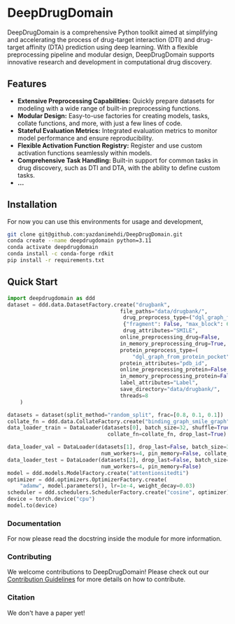 # DeepDrugDomain

DeepDrugDomain is a comprehensive Python toolkit aimed at simplifying and accelerating the process of drug-target interaction (DTI) and drug-target affinity (DTA) prediction using deep learning. With a flexible preprocessing pipeline and modular design, DeepDrugDomain supports innovative research and development in computational drug discovery.

## Features

- **Extensive Preprocessing Capabilities:** Quickly prepare datasets for modeling with a wide range of built-in preprocessing functions.
- **Modular Design:** Easy-to-use factories for creating models, tasks, collate functions, and more, with just a few lines of code.
- **Stateful Evaluation Metrics:** Integrated evaluation metrics to monitor model performance and ensure reproducibility.
- **Flexible Activation Function Registry:** Register and use custom activation functions seamlessly within models.
- **Comprehensive Task Handling:** Built-in support for common tasks in drug discovery, such as DTI and DTA, with the ability to define custom tasks.
- **...**

## Installation
For now you can use this environments for usage and development,
```bash
git clone git@github.com:yazdanimehdi/DeepDrugDomain.git
conda create --name deepdrugdomain python=3.11
conda activate deepdrugdomain
conda install -c conda-forge rdkit
pip install -r requirements.txt
```

## Quick Start

```python
import deepdrugdomain as ddd
dataset = ddd.data.DatasetFactory.create("drugbank",
                                    file_paths="data/drugbank/",
                                     drug_preprocess_type=("dgl_graph_from_smile",
                                     {"fragment": False, "max_block": 6, "max_sr": 8, "min_frag_atom": 1}),
                                     drug_attributes="SMILE",
                                    online_preprocessing_drug=False,
                                    in_memory_preprocessing_drug=True,
                                    protein_preprocess_type=(
                                        "dgl_graph_from_protein_pocket", {"pdb_path": "data/pdb/", "protein_size_limit": 10000}),
                                    protein_attributes="pdb_id",
                                    online_preprocessing_protein=False,
                                    in_memory_preprocessing_protein=False,
                                    label_attributes="Label",
                                    save_directory="data/drugbank/",
                                    threads=8
    )

datasets = dataset(split_method="random_split", frac=[0.8, 0.1, 0.1])
collate_fn = ddd.data.CollateFactory.create("binding_graph_smile_graph")
data_loader_train = DataLoader(datasets[0], batch_size=32, shuffle=True, num_workers=4, pin_memory=True,
                                collate_fn=collate_fn, drop_last=True)

data_loader_val = DataLoader(datasets[1], drop_last=False, batch_size=32,
                              num_workers=4, pin_memory=False, collate_fn=collate_fn)
data_loader_test = DataLoader(datasets[2], drop_last=False, batch_size=32, collate_fn=collate_fn,
                              num_workers=4, pin_memory=False)
model = ddd.models.ModelFactory.create("attentionsitedti")
optimizer = ddd.optimizers.OptimizerFactory.create(
    "adamw", model.parameters(), lr=1e-4, weight_decay=0.03)
scheduler = ddd.schedulers.SchedulerFactory.create("cosine", optimizer)
device = torch.device("cpu")
model.to(device)
```

### Documentation
For now please read the docstring inside the module for more information.

### Contributing
We welcome contributions to DeepDrugDomain! Please check out our [Contribution Guidelines](CONTRIBUTE.md) for more details on how to contribute.

### Citation
We don't have a paper yet!
